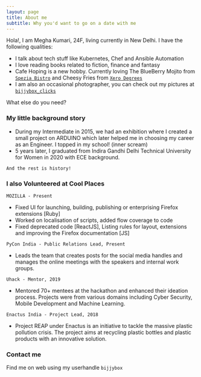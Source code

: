 ```yaml
---
layout: page
title: About me
subtitle: Why you'd want to go on a date with me
---
```


Hola!, I am Megha Kumari, 24F, living currently in New Delhi. I have the following qualities:

- I talk about tech stuff like Kubernetes, Chef and Ansible Automation
- I love reading books related to fiction, finance and fantasy
- Cafe Hoping is a new hobby. Currently loving The BlueBerry Mojito from [`Spezia Bistro`](https://www.zomato.com/ncr/spezia-bistro-delhi-university-gtb-nagar-new-delhi/menu) and Cheesy Fries from [`Xero Degrees`](https://www.zomato.com/ncr/xero-degrees-connaught-place-new-delhi/menu)
- I am also an occasional photographer, you can check out my pictures at [`bijjybox_clicks`](https://www.instagram.com/bijjybox_clicks/)

What else do you need?


### My little background story

- During my Intermediate in 2015, we had an exhibition where I created a small project on ARDUINO which later helped me in choosing my career as an Engineer. I topped in my school! (inner scream)
- 5 years later, I graduated from Indira Gandhi Delhi Technical University for Women in 2020 with ECE background. 

`And the rest is history!`


### I also Volunteered at Cool Places 
`MOZILLA - Present`
- Fixed UI for launching, building, publishing or enterprising Firefox extensions [Ruby]
- Worked on localisation of scripts, added flow coverage to code
- Fixed deprecated code [ReactJS], Listing rules for layout, extensions and improving the Firefox documentation [JS]

`PyCon India - Public Relations Lead, Present`
- Leads the team that creates posts for the social media handles and manages the online meetings with the speakers and internal work groups.

`Uhack - Mentor, 2019`
- Mentored 70+ mentees at the hackathon and enhanced their ideation process. Projects were from various domains including Cyber Security, Mobile Development and Machine Learning.

`Enactus India - Project Lead, 2018`
- Project REAP under Enactus is an initiative to tackle the massive plastic pollution crisis. The project aims at recycling plastic bottles and plastic products with an innovative solution. 


### Contact me
Find me on web using my userhandle `bijjybox`
